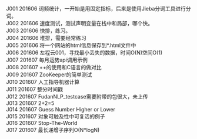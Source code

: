 J001    201606  词频统计，一开始是用固定指标，后来是使用Jieba分词工具进行分词。<br/>
J002    201606  速度测试，测试声明变量在栈中和局部，哪个快。<br/>
J003    201606  快排，练习。<br/>
J004    201606  堆排，需要经常练习</br>
J005    201606  将一个网站的html信息保存到*.html文件中<br/>
J006    201606  左程云001，寻找最小丢失的数据，时间O(N)空间O(1)<br/>
J007    201607  每月运势api调用示例<br/>
J008    201607  ++的使用和C语言的做对比<br/>
J009    201607  ZooKeeper的简单测试<br/>
J010    201607  人工指导机器计算<br/>
J011    201607  整分时间戳<br/>
J012    201607  FudanNLP_testcase需要附带的包很大，未上传<br/>
J013    201607  2+2=5<br/>
J014    201607  Guess Number Higher or Lower<br/>
J015	201607	对象可触及性中可复活的例子<br/>
J016	201607	Stop-The-World<br/>
J017	201607	最长递增子序列O(N*logN)<br/>
